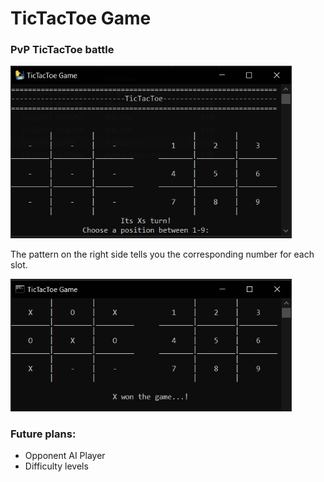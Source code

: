 # TicTacToe Game

### **PvP TicTacToe battle**

<img src="Screenshot0.png" alt="Screenshot" width="450" />

The pattern on the right side tells you the corresponding number for each slot.

<img src="Screenshot1.png" alt="Screenshot" width="450" />

### **Future plans:**
- Opponent AI Player  
- Difficulty levels
